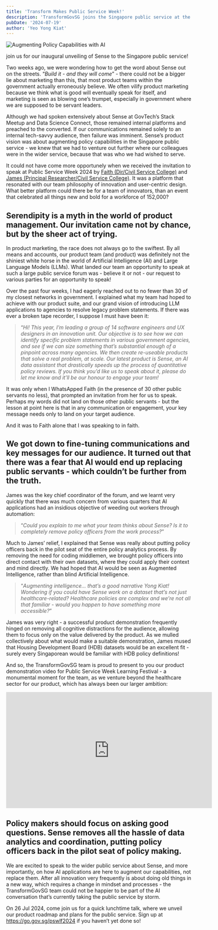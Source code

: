 ```yaml
---
title: 'Transform Makes Public Service Week!'
description: 'TransformGovSG joins the Singapore public service at the Public Service Week Learning Festival on 26 Jul 2024! Themed “Innovate, Grow, Care - Make a Difference for Tomorrow”, we celebrate the spirit of seizing new opportunities for our fellow public servants.'
pubDate: '2024-07-19'
author: 'Yeo Yong Kiat'
---
```

![Augmenting Policy Capabilities with AI](https://rogueteacher.me/images/transformgovsg/pswlf2024.jpg)

<figcaption>join us for our inaugural unveiling of Sense to the Singapore public service!</figcaption>

Two weeks ago, we were wondering how to get the word about Sense out on the streets. “_Build it - and they will come_” - there could not be a bigger lie about marketing than this, that most product teams within the government actually erroneously believe. We often vilify product marketing because we think what is good will eventually speak for itself, and marketing is seen as blowing one’s trumpet, especially in government where we are supposed to be servant leaders.

Although we had spoken extensively about Sense at GovTech’s Stack Meetup and Data Science Connect, those remained internal platforms and preached to the converted. If our communications remained solely to an internal tech-savvy audience, then failure was imminent. Sense’s product vision was about augmenting policy capabilities in the Singapore public service - we knew that we had to venture out further where our colleagues were in the wider service, because that was who we had wished to serve.

It could not have come more opportunely when we received the invitation to speak at Public Service Week 2024 by [Faith (Dir/Civil Service College)](https://www.linkedin.com/in/faithperh/) and [James (Principal Researcher/Civil Service College)](https://www.linkedin.com/in/james-low-a64447141/). It was a platform that resonated with our team philosophy of innovation and user-centric design. What better platform could there be for a team of innovators, than an event that celebrated all things new and bold for a workforce of 152,000?

## Serendipity is a myth in the world of product management. Our invitation came not by chance, but by the sheer act of trying.

In product marketing, the race does not always go to the swiftest. By all means and accounts, our product team (and product) was definitely not the shiniest white horse in the world of Artificial Intelligence (AI) and Large Language Models (LLMs). What landed our team an opportunity to speak at such a large public service forum was - believe it or not - our request to various parties for an opportunity to speak!

Over the past four weeks, I had eagerly reached out to no fewer than 30 of my closest networks in government. I explained what my team had hoped to achieve with our product suite, and our grand vision of introducing LLM applications to agencies to resolve legacy problem statements. If there was ever a broken tape recorder, I suppose I must have been it:

> “_Hi! This year, I’m leading a group of 14 software engineers and UX designers in an innovation unit. Our objective is to see how we can identify specific problem statements in various government agencies, and see if we can size something that’s substantial enough of a pinpoint across many agencies. We then create re-useable products that solve a real problem, at scale. Our latest product is Sense, an AI data assistant that drastically speeds up the process of quantitative policy reviews. If you think you’d like us to speak about it, please do let me know and it’ll be our honour to engage your team!_

It was only when I WhatsApped Faith (in the presence of 30 other public servants no less), that prompted an invitation from her for us to speak. Perhaps my words did not land on those other public servants - but the lesson at point here is that in any communication or engagement, your key message needs only to land on your target audience.

And it was to Faith alone that I was speaking to in faith.

## We got down to fine-tuning communications and key messages for our audience. It turned out that there was a fear that AI would end up replacing public servants - which couldn’t be further from the truth.

James was the key chief coordinator of the forum, and we learnt very quickly that there was much concern from various quarters that AI applications had an insidious objective of weeding out workers through automation:

> “_Could you explain to me what your team thinks about Sense? Is it to completely remove policy officers from the work process?_”

Much to James’ relief, I explained that Sense was really about putting policy officers back in the pilot seat of the entire policy analytics process. By removing the need for coding middlemen, we brought policy officers into direct contact with their own datasets, where they could apply their context and mind directly. We had hoped that AI would be seen as Augmented Intelligence, rather than blind Artificial Intelligence.

> “_Augmenting intelligence… that’s a good narrative Yong Kiat! Wondering if you could have Sense work on a dataset that’s not just healthcare-related? Healthcare policies are complex and we’re not all that familiar - would you happen to have something more accessible?_”

James was very right - a successful product demonstration frequently hinged on removing all cognitive distractions for the audience, allowing them to focus only on the value delivered by the product. As we mulled collectively about what would make a suitable demonstration, James mused that Housing Development Board (HDB) datasets would be an excellent fit - surely every Singaporean would be familiar with HDB policy definitions!

And so, the TransformGovSG team is proud to present to you our product demonstration video for Public Service Week Learning Festival - a monumental moment for the team, as we venture beyond the healthcare sector for our product, which has always been our larger ambition:

<iframe width="560" height="315" src="https://www.youtube.com/embed/hy9Zp94_W1w?si=fBFg2JbxXmnHUlVG" title="YouTube video player" frameborder="0" allow="accelerometer; autoplay; clipboard-write; encrypted-media; gyroscope; picture-in-picture; web-share" referrerpolicy="strict-origin-when-cross-origin" allowfullscreen></iframe>

## Policy makers should focus on asking good questions. Sense removes all the hassle of data analytics and coordination, putting policy officers back in the pilot seat of policy making.

We are excited to speak to the wider public service about Sense, and more importantly, on how AI applications are here to augment our capabilities, not replace them. After all innovation very frequently is about doing old things in a new way, which requires a change in mindset and processes - the TransformGovSG team could not be happier to be part of the AI conversation that’s currently taking the public service by storm.

On 26 Jul 2024, come join us for a quick lunchtime talk, where we unveil our product roadmap and plans for the public service. Sign up at https://go.gov.sg/pswlf2024 if you haven’t yet done so!
